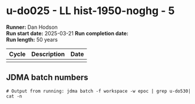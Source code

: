 # u-do025 - LL hist-1950-noghg - 5

**Runner:** Dan Hodson   
**Run start date:** 2025-03-21 
**Run completion date:**  
**Run length:** 50 years   

| Cycle | Description | Date |
| --- | --- | --- |
| | | |


## JDMA batch numbers
```
# Output from running: jdma batch -f workspace -w epoc | grep u-do530| cat -n
```
